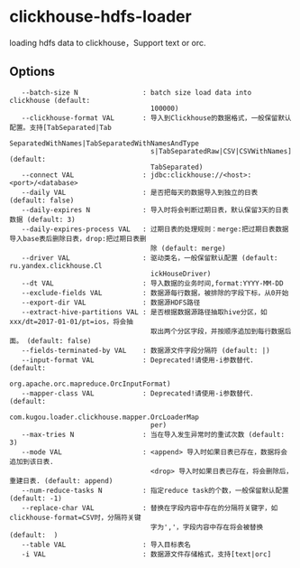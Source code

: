 # clickhouse-hdfs-loader
loading hdfs data to clickhouse，Support text or orc.
## Options
       --batch-size N                : batch size load data into clickhouse (default:
                                       100000)
       --clickhouse-format VAL       : 导入到Clickhouse的数据格式，一般保留默认配置。支持[TabSeparated|Tab
                                       SeparatedWithNames|TabSeparatedWithNamesAndType
                                       s|TabSeparatedRaw|CSV|CSVWithNames] (default:
                                       TabSeparated)
       --connect VAL                 : jdbc:clickhouse://<host>:<port>/<database>
       --daily VAL                   : 是否把每天的数据导入到独立的日表 (default: false)
       --daily-expires N             : 导入时将会判断过期日表，默认保留3天的日表数据 (default: 3)
       --daily-expires-process VAL   : 过期日表的处理规则：merge:把过期日表数据导入base表后删除日表，drop:把过期日表删
                                       除 (default: merge)
       --driver VAL                  : 驱动类名，一般保留默认配置 (default: ru.yandex.clickhouse.Cl
                                       ickHouseDriver)
       --dt VAL                      : 导入数据的业务时间,format:YYYY-MM-DD
       --exclude-fields VAL          : 数据源每行数据，被排除的字段下标，从0开始
       --export-dir VAL              : 数据源HDFS路径
       --extract-hive-partitions VAL : 是否根据数据源路径抽取hive分区，如xxx/dt=2017-01-01/pt=ios，将会抽
                                       取出两个分区字段，并按顺序追加到每行数据后面。 (default: false)
       --fields-terminated-by VAL    : 数据源文件字段分隔符 (default: |)
       --input-format VAL            : Deprecated!请使用-i参数替代.  (default:
                                       org.apache.orc.mapreduce.OrcInputFormat)
       --mapper-class VAL            : Deprecated!请使用-i参数替代.  (default:
                                       com.kugou.loader.clickhouse.mapper.OrcLoaderMap
                                       per)
       --max-tries N                 : 当在导入发生异常时的重试次数 (default: 3)
       --mode VAL                    : <append> 导入时如果日表已存在，数据将会追加到该日表.
                                       <drop> 导入时如果日表已存在，将会删除后，重建日表. (default: append)
       --num-reduce-tasks N          : 指定reduce task的个数，一般保留默认配置 (default: -1)
       --replace-char VAL            : 替换在字段内容中存在的分隔符关键字，如clickhouse-format=CSV时，分隔符关键
                                       字为','，字段内容中存在将会被替换 (default:  )
       --table VAL                   : 导入目标表名
       -i VAL                        : 数据源文件存储格式，支持[text|orc]

